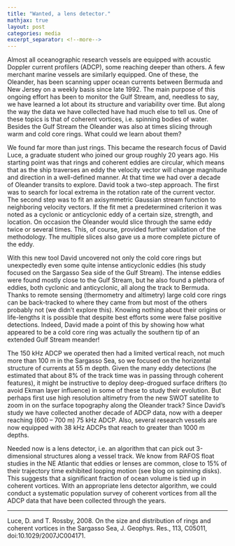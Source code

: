 ```yaml
---
title: "Wanted, a lens detector."
mathjax: true
layout: post
categories: media
excerpt_separator: <!--more-->
---
```


Almost all oceanographic research vessels are equipped with acoustic Doppler current profilers (ADCP), some reaching deeper than others. A few merchant marine vessels are similarly equipped. One of these, the Oleander, has been scanning upper ocean currents between Bermuda and New Jersey on a weekly basis since late 1992. The main purpose of this ongoing effort has been to monitor the Gulf Stream, and, needless to say, we have learned a lot about its structure and variability over time. But along the way the data we have collected have had much else to tell us. One of these topics is that of coherent vortices, i.e. spinning bodies of water. Besides the Gulf Stream the Oleander was also at times slicing through warm and cold core rings. What could we learn about them?
<!--more-->

We found far more than just rings. This became the research focus of David Luce, a graduate student who joined our group roughly 20 years ago. His starting point was that rings and coherent eddies are circular, which means that as the ship traverses an eddy the velocity vector will change magnitude and direction in a well-defined manner.  At that time we had over a decade of Oleander transits to explore. David took a two-step approach. The first was to search for local extrema in the rotation rate of the current vector. The second step was to fit an axisymmetric Gaussian stream function to neighboring velocity vectors. If the fit met a predetermined criterion it was noted as a cyclonic or anticyclonic eddy of a certain size, strength, and location. On occasion the Oleander would slice through the same eddy twice or several times. This, of course, provided further validation of the methodology. The multiple slices also gave us a more complete picture of the eddy. 

With this new tool David uncovered not only the cold core rings but unexpectedly even some quite intense anticyclonic eddies (his study focused on the Sargasso Sea side of the Gulf Stream). The intense eddies were found mostly close to the Gulf Stream, but he also found a plethora of eddies, both cyclonic and anticyclonic, all along the track to Bermuda. Thanks to remote sensing (thermometry and altimetry) large cold core rings can be back-tracked to where they came from but most of the others probably not (we didn’t explore this). Knowing nothing about their origins or life-lengths it is possible that despite best efforts some were false positive detections. Indeed, David made a point of this by showing how what appeared to be a cold core ring was actually the southern tip of an extended Gulf Stream meander! 

The 150 kHz ADCP we operated then had a limited vertical reach, not much more than 100 m in the Sargasso Sea, so we focused on the horizontal structure of currents at 55 m depth. Given the many eddy detections (he estimated that about 8% of the track time was in passing through coherent features), it might be instructive to deploy deep-drogued surface drifters (to avoid Ekman layer influence) in some of these to study their evolution. But perhaps first use high resolution altimetry from the new SWOT satellite to zoom in on the surface topography along the Oleander track? Since David’s study we have collected another decade of ADCP data, now with a deeper reaching (600 – 700 m) 75 kHz ADCP. Also, several research vessels are now equipped with 38 kHz ADCPs that reach to greater than 1000 m depths. 

Needed now is a lens detector, i.e. an algorithm that can pick out 3-dimensional structures along a vessel track. We know from RAFOS float studies in the NE Atlantic that eddies or lenses are common, close to 15% of their trajectory time exhibited looping motion (see blog on spinning disks). This suggests that a significant fraction of ocean volume is tied up in coherent vortices. With an appropriate lens detector algorithm, we could conduct a systematic population survey of coherent vortices from all the ADCP data that have been collected through the years. 

- - - - -
Luce, D. and T. Rossby, 2008. On the size and distribution of rings and coherent vortices in the Sargasso Sea, J. Geophys. Res., 113, C05011, doi:10.1029/2007JC004171.
